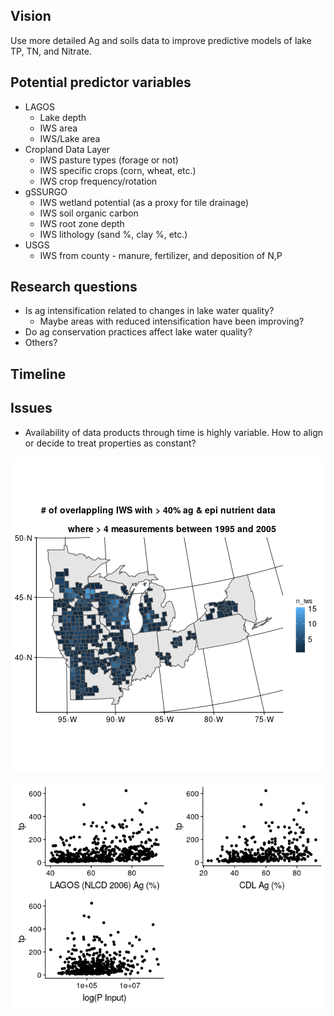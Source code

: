 
<!-- README.md is generated from README.Rmd. Please edit that file -->
Vision
------

Use more detailed Ag and soils data to improve predictive models of lake TP, TN, and Nitrate.

Potential predictor variables
-----------------------------

-   LAGOS
    -   Lake depth
    -   IWS area
    -   IWS/Lake area
-   Cropland Data Layer
    -   IWS pasture types (forage or not)
    -   IWS specific crops (corn, wheat, etc.)
    -   IWS crop frequency/rotation
-   gSSURGO
    -   IWS wetland potential (as a proxy for tile drainage)
    -   IWS soil organic carbon
    -   IWS root zone depth
    -   IWS lithology (sand %, clay %, etc.)
-   USGS
    -   IWS from county - manure, fertilizer, and deposition of N,P

Research questions
------------------

-   Is ag intensification related to changes in lake water quality?
    -   Maybe areas with reduced intensification have been improving?
-   Do ag conservation practices affect lake water quality?
-   Others?

Timeline
--------

Issues
------

-   Availability of data products through time is highly variable. How to align or decide to treat properties as constant?

<img src="figures/rmd-hi_ag_iws_w_ep-1.png" width="504" />

![](figures/lagos_v_cdl_v_usgs-1.png)
